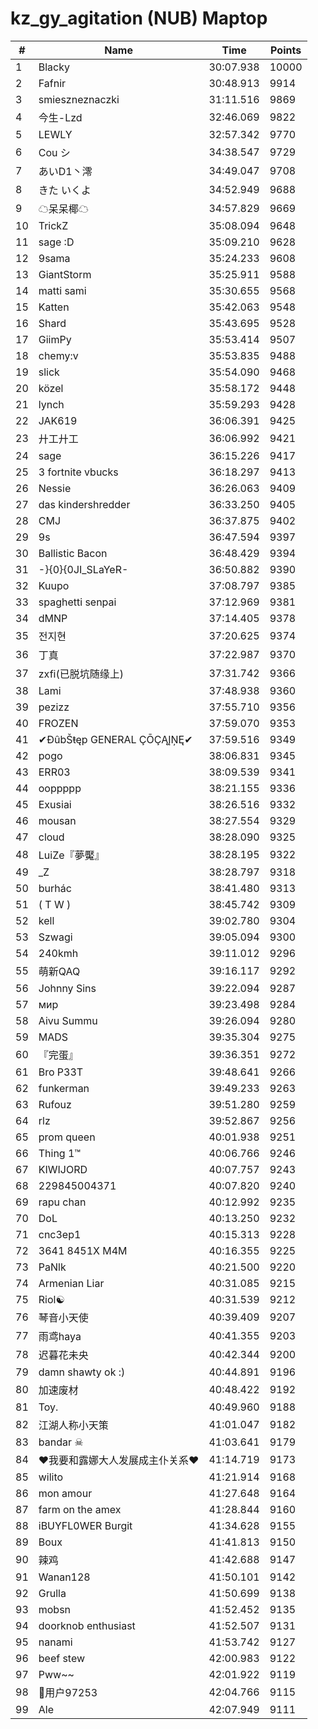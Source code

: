 # kz_gy_agitation (NUB) Maptop

|  # | Name | Time | Points |
|-------------- | -------------- | -------------- | -------------- | 
| 1 | Blacky | 30:07.938 | 10000 | 
| 2 | Fafnir | 30:48.913 | 9914 | 
| 3 | smieszneznaczki | 31:11.516 | 9869 | 
| 4 | 今生-Lzd | 32:46.069 | 9822 | 
| 5 | LEWLY | 32:57.342 | 9770 | 
| 6 | Cou シ | 34:38.547 | 9729 | 
| 7 | あいD1丶澪 | 34:49.047 | 9708 | 
| 8 | きた いくよ | 34:52.949 | 9688 | 
| 9 | ☁呆呆椰☁ | 34:57.829 | 9669 | 
| 10 | TrickZ | 35:08.094 | 9648 | 
| 11 | sage :D | 35:09.210 | 9628 | 
| 12 | 9sama | 35:24.233 | 9608 | 
| 13 | GiantStorm | 35:25.911 | 9588 | 
| 14 | matti sami | 35:30.655 | 9568 | 
| 15 | Katten | 35:42.063 | 9548 | 
| 16 | Shard | 35:43.695 | 9528 | 
| 17 | GiimPy | 35:53.414 | 9507 | 
| 18 | chemy:v | 35:53.835 | 9488 | 
| 19 | slick | 35:54.090 | 9468 | 
| 20 | közel | 35:58.172 | 9448 | 
| 21 | lynch | 35:59.293 | 9428 | 
| 22 | JAK619 | 36:06.391 | 9425 | 
| 23 | 廾工廾工 | 36:06.992 | 9421 | 
| 24 | sage | 36:15.226 | 9417 | 
| 25 | 3 fortnite vbucks | 36:18.297 | 9413 | 
| 26 | Nessie | 36:26.063 | 9409 | 
| 27 | das kindershredder | 36:33.250 | 9405 | 
| 28 | CMJ | 36:37.875 | 9402 | 
| 29 | 9s | 36:47.594 | 9397 | 
| 30 | Ballistic Bacon | 36:48.429 | 9394 | 
| 31 | -}{0}{0JI_SLaYeR- | 36:50.882 | 9390 | 
| 32 | Kuupo | 37:08.797 | 9385 | 
| 33 | spaghetti senpai | 37:12.969 | 9381 | 
| 34 | dMNP | 37:14.405 | 9378 | 
| 35 | 전지현 | 37:20.625 | 9374 | 
| 36 | 丁真 | 37:22.987 | 9370 | 
| 37 | zxfi(已脱坑随缘上) | 37:31.742 | 9366 | 
| 38 | Lami | 37:48.938 | 9360 | 
| 39 | pezizz | 37:55.710 | 9356 | 
| 40 | FROZEN | 37:59.070 | 9353 | 
| 41 | ✔ĐûbŠŧęp GENERAL ÇŌÇĄĮŅĘ✔ | 37:59.516 | 9349 | 
| 42 | pogo | 38:06.831 | 9345 | 
| 43 | ERR03 | 38:09.539 | 9341 | 
| 44 | ooppppp | 38:21.155 | 9336 | 
| 45 | Exusiai | 38:26.516 | 9332 | 
| 46 | mousan | 38:27.554 | 9329 | 
| 47 | cloud | 38:28.090 | 9325 | 
| 48 | LuiZe『夢魘』 | 38:28.195 | 9322 | 
| 49 | _Z | 38:28.797 | 9318 | 
| 50 | burhác | 38:41.480 | 9313 | 
| 51 | ( T W ) | 38:45.742 | 9309 | 
| 52 | kell | 39:02.780 | 9304 | 
| 53 | Szwagi | 39:05.094 | 9300 | 
| 54 | 240kmh | 39:11.012 | 9296 | 
| 55 | 萌新QAQ | 39:16.117 | 9292 | 
| 56 | Johnny Sins | 39:22.094 | 9287 | 
| 57 | мир | 39:23.498 | 9284 | 
| 58 | Aivu Summu | 39:26.094 | 9280 | 
| 59 | MADS | 39:35.304 | 9275 | 
| 60 | 『完蛋』 | 39:36.351 | 9272 | 
| 61 | Bro P33T | 39:48.641 | 9266 | 
| 62 | funkerman | 39:49.233 | 9263 | 
| 63 | Rufouz | 39:51.280 | 9259 | 
| 64 | rlz | 39:52.867 | 9256 | 
| 65 | prom queen | 40:01.938 | 9251 | 
| 66 | Thing 1™ | 40:06.766 | 9246 | 
| 67 | KIWIJORD | 40:07.757 | 9243 | 
| 68 | 229845004371 | 40:07.820 | 9240 | 
| 69 | rapu chan | 40:12.992 | 9235 | 
| 70 | DoL | 40:13.250 | 9232 | 
| 71 | cnc3ep1 | 40:15.313 | 9228 | 
| 72 | 3641 8451X M4M | 40:16.355 | 9225 | 
| 73 | PaNlk | 40:21.500 | 9220 | 
| 74 | Armenian Liar | 40:31.085 | 9215 | 
| 75 | Riol☯ | 40:31.539 | 9212 | 
| 76 | 琴音小天使 | 40:39.409 | 9207 | 
| 77 | 雨鸢haya | 40:41.355 | 9203 | 
| 78 | 迟暮花未央 | 40:42.344 | 9200 | 
| 79 | damn shawty ok :) | 40:44.891 | 9196 | 
| 80 | 加速废材 | 40:48.422 | 9192 | 
| 81 | Toy. | 40:49.960 | 9188 | 
| 82 | 江湖人称小天策 | 41:01.047 | 9182 | 
| 83 | bandar ☠ | 41:03.641 | 9179 | 
| 84 | ❤我要和露娜大人发展成主仆关系❤ | 41:14.719 | 9173 | 
| 85 | wilito | 41:21.914 | 9168 | 
| 86 | mon amour | 41:27.648 | 9164 | 
| 87 | farm on the amex | 41:28.844 | 9160 | 
| 88 | iBUYFL0WER Burgit | 41:34.628 | 9155 | 
| 89 | Boux | 41:41.813 | 9150 | 
| 90 | 辣鸡 | 41:42.688 | 9147 | 
| 91 | Wanan128 | 41:50.101 | 9142 | 
| 92 | Grulla | 41:50.699 | 9138 | 
| 93 | mobsn | 41:52.452 | 9135 | 
| 94 | doorknob enthusiast | 41:52.507 | 9131 | 
| 95 | nanami | 41:53.742 | 9127 | 
| 96 | beef stew | 42:00.983 | 9122 | 
| 97 | Pww~~ | 42:01.922 | 9119 | 
| 98 | 用户97253 | 42:04.766 | 9115 | 
| 99 | Ale | 42:07.949 | 9111 | 

